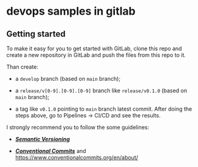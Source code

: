 # devops samples in gitlab
## Getting started

To make it easy for you to get started with GitLab, clone this repo and create a new repository in GitLab and push the files from this repo to it.

Than create:

- a `develop` branch (based on `main` branch);

- a `release/v[0-9].[0-9].[0-9]` branch like `release/v0.1.0` (based on `main` branch);

- a tag like `v0.1.0` pointing to `main` branch latest commit.
After doing the steps above, go to Pipelines -> CI/CD and see the results.

I strongly recommend you to follow the some guidelines:

- ***[Semantic Versioning](https://semver.org/)***
    
- ***[Conventional Commits](https://www.conventionalcommits.org/en/v1.0.0/#summary)*** and https://www.conventionalcommits.org/en/about/